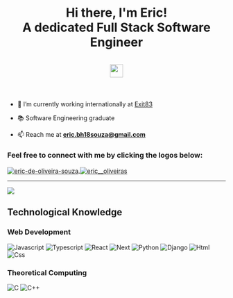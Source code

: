 <h1 align="center">
    Hi there, I'm Eric! <br/> A dedicated Full Stack Software Engineer <br/><br/>
    <img src="https://raw.githubusercontent.com/MartinHeinz/MartinHeinz/master/wave.gif" width="30px">
    <br/><br/>
</h1>

- 💼 I’m currently working internationally at [Exit83](https://exit83.com)

- 📚 Software Engineering graduate

- 📫 Reach me at **eric.bh18souza@gmail.com**

<h3 align="left">Feel free to connect with me by clicking the logos below:</h3>

<p align="left">
  <a href="https://www.linkedin.com/in/eric-de-oliveira-souza-0157b618b/?locale=en_US" target="blank"> 
    <img align="center" src="https://img.shields.io/badge/LinkedIn-0077B5?style=for-the-badge&logo=linkedin&logoColor=white" alt="eric-de-oliveira-souza" />
  </a>
  <a href="https://www.instagram.com/eric__oliveiras/" target="blank"> 
    <img align="center" src="https://img.shields.io/badge/Instagram-E4405F?style=for-the-badge&logo=instagram&logoColor=white" alt="eric__oliveiras" />
  </a>                                                                                                                                            
</p>

<hr />

<p align="left">
    <img align="center" src="https://github-readme-stats.vercel.app/api/top-langs/?username=Eric-Souza&hide_langs_below=1&theme=radical&layout=compact" />
</p>

<h2 align="left">Technological Knowledge</h2>

<h3 align="left">Web Development</h3>

![Javascript](https://img.shields.io/badge/JavaScript-F7DF1E?style=for-the-badge&logo=javascript&logoColor=black)
![Typescript](https://img.shields.io/badge/TypeScript-007ACC?style=for-the-badge&logo=typescript&logoColor=white)
![React](https://img.shields.io/badge/React-20232A?style=for-the-badge&logo=react&logoColor=61DAFB)
![Next](https://img.shields.io/badge/next.js-000000?style=for-the-badge&logo=next.js&logoColor=white)
![Python](https://img.shields.io/badge/Python-3776AB?style=for-the-badge&logo=python&logoColor=white)
![Django](https://img.shields.io/badge/Django-092E20?style=for-the-badge&logo=django&logoColor=white)
![Html](https://img.shields.io/badge/HTML5-E34F26?style=for-the-badge&logo=html5&logoColor=white)
![Css](https://img.shields.io/badge/CSS3-1572B6?style=for-the-badge&logo=css3&logoColor=white)

<h3 align="left">Theoretical Computing</h3>

![C](https://img.shields.io/badge/C-00599C?style=for-the-badge&logo=c&logoColor=white)
![C++](https://img.shields.io/badge/C%2B%2B-00599C?style=for-the-badge&logo=c%2B%2B&logoColor=white)
